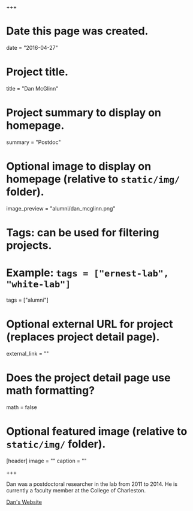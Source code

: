 +++
# Date this page was created.
date = "2016-04-27"

# Project title.
title = "Dan McGlinn"

# Project summary to display on homepage.
summary = "Postdoc"

# Optional image to display on homepage (relative to `static/img/` folder).
image_preview = "alumni/dan_mcglinn.png"

# Tags: can be used for filtering projects.
# Example: `tags = ["ernest-lab", "white-lab"]`
tags = ["alumni"]

# Optional external URL for project (replaces project detail page).
external_link = ""

# Does the project detail page use math formatting?
math = false

# Optional featured image (relative to `static/img/` folder).
[header]
image = ""
caption = ""

+++

Dan was a postdoctoral researcher in the lab from 2011 to 2014. He is currently a faculty member at the College of Charleston.

[Dan's Website](https://www.mcglinnlab.org/)